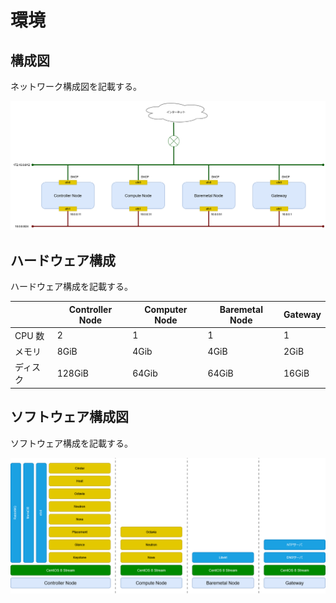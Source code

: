 # 環境

## 構成図

ネットワーク構成図を記載する。

![ネットワーク構成図](../_static/image/network_diagram.png "ネットワーク構成図")

## ハードウェア構成

ハードウェア構成を記載する。

|          | Controller Node | Computer Node | Baremetal Node | Gateway |
| -------- | --------------- | ------------- | -------------- | ------- |
| CPU 数   | 2               | 1             | 1              | 1       |
| メモリ   | 8GiB            | 4Gib          | 4GiB           | 2GiB    |
| ディスク | 128GiB          | 64Gib         | 64GiB          | 16GiB   |

## ソフトウェア構成図

ソフトウェア構成を記載する。

![ソフトウェア構成図](../_static/image/software_diagram.png "ソフトウェア構成図")
